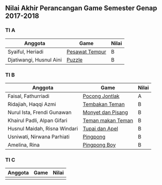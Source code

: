 ## Nilai Akhir Perancangan Game Semester Genap 2017-2018

### TI A

|Anggota | Game | Nilai |
|---|---|---|
| Syaiful, Heriadi  | [Pesawat Tempur](http://ponkz.github.io/Pesawat-Tempur)  | B |
| Djatiwangi, Husnul Aini | [Puzzle](https://djatiwangi.github.io/satukanGambar/pertama.html)  | B |

### TI B

|Anggota | Game | Nilai |
|---|---|---|
|Faisal, Fathurriadi | [Pocong Jontlak](https://faisalhdt.github.io/) | A |
|Ridajiah, Haqqi Azmi | [Tembakan Teman](http://ridajiah.github.io/Tembakan/) | B |
|Nurul Ista, Frendi Gunawan | [Monyet dan Pisang](https://nurulistaharpianacom.github.io/gams-tugas-monkay-makan-pisang-)| B |
|Khairul Padli, Alpan Gifari | [Teman makan Teman](http://khairul244.github.io/temen-makan-temen/) | B |
|Husnul Maidah, Risna Windari| [Tupai dan Apel](https://husnulmaidah.github.io/)| B |
|Usniwati, Nirwana Parhiati| [Pingpong](https://usniw.github.io/)| B |
|Amelina, Rina| [Pingpong Boy](https://play.google.com/store/apps/details?id=id.haqiqi_studio.pimpong)| B |


### TI C
|Anggota | Game | Nilai |
|---|---|---|
|   |   |   |

